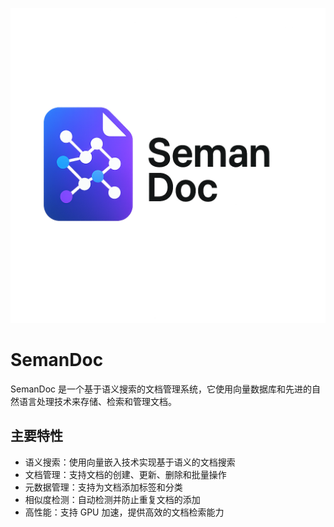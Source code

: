 ![SemanDoc](/assets/SemanDoc.png)

# SemanDoc

SemanDoc 是一个基于语义搜索的文档管理系统，它使用向量数据库和先进的自然语言处理技术来存储、检索和管理文档。

## 主要特性

- 语义搜索：使用向量嵌入技术实现基于语义的文档搜索
- 文档管理：支持文档的创建、更新、删除和批量操作
- 元数据管理：支持为文档添加标签和分类
- 相似度检测：自动检测并防止重复文档的添加
- 高性能：支持 GPU 加速，提供高效的文档检索能力
